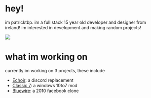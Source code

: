# hey!
im patricktbp. im a full stack 15 year old developer and designer from ireland! im interested in development and making random projects!
<p><img src="https://skillicons.dev/icons?i=cs,python,androidstudio,java,nodejs,dotnet,react,robloxstudio,github,visualstudio,vscode&theme=dark"></p>

# what im working on
currently im working on 3 projects, these include
- [Echoir](https://echoir.fr): a discord replacement
- [Classic 7](https://classic7.lol): a windows 10to7 mod
- [Bluewire](https://bluewire.lol): a 2010 facebook clone
